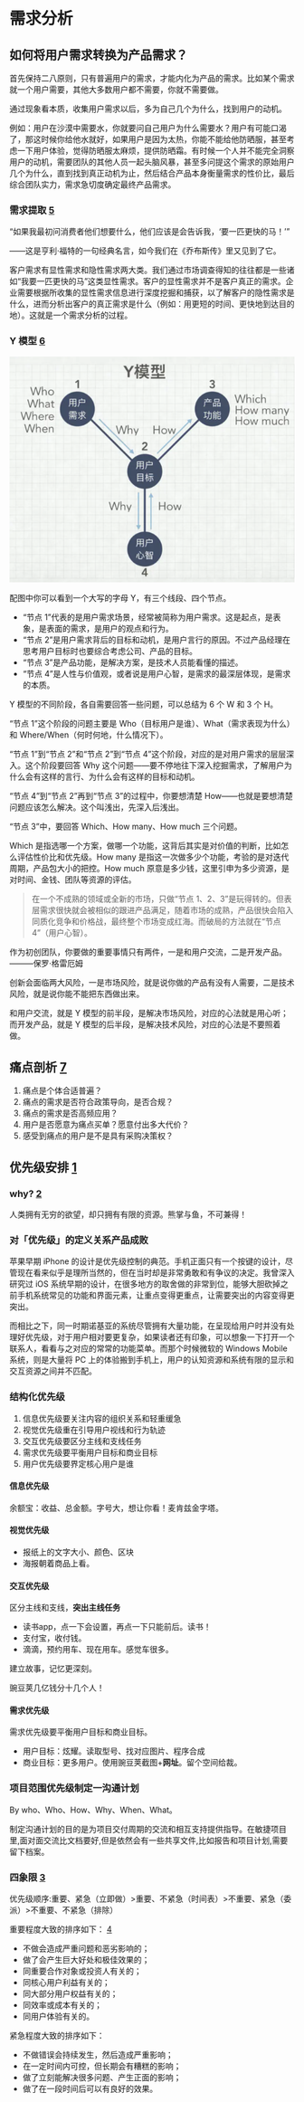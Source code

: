 # 需求分析

## 如何将用户需求转换为产品需求？

首先保持二八原则，只有普遍用户的需求，才能内化为产品的需求。比如某个需求就一个用户需要，其他大多数用户都不需要，你就不需要做。

通过现象看本质，收集用户需求以后，多为自己几个为什么，找到用户的动机。

例如：用户在沙漠中需要水，你就要问自己用户为什么需要水？用户有可能口渴了，那这时候你给他水就好，如果用户是因为太热，你能不能给他防晒服，甚至考虑一下用户体验，觉得防晒服太麻烦，提供防晒霜。有时候一个人并不能完全洞察用户的动机，需要团队的其他人员一起头脑风暴，甚至多问提这个需求的原始用户几个为什么，直到找到真正动机为止，然后结合产品本身衡量需求的性价比，最后综合团队实力，需求急切度确定最终产品需求。

### 需求提取 [5]

“如果我最初问消费者他们想要什么，他们应该是会告诉我，‘要一匹更快的马！’”

——这是亨利·福特的一句经典名言，如今我们在《乔布斯传》里又见到了它。

客户需求有显性需求和隐性需求两大类。我们通过市场调查得知的往往都是一些诸如“我要一匹更快的马”这类显性需求。客户的显性需求并不是客户真正的需求。企业需要根据所收集的显性需求信息进行深度挖掘和捕获，以了解客户的隐性需求是什么，进而分析出客户的真正需求是什么（例如：用更短的时间、更快地到达目的地）。这就是一个需求分析的过程。

### Y 模型 [6]

![Y 模型](../img/Y_model.png)

配图中你可以看到一个大写的字母 Y，有三个线段、四个节点。

- “节点 1”代表的是用户需求场景，经常被简称为用户需求。这是起点，是表象，是表面的需求，是用户的观点和行为。
- “节点 2”是用户需求背后的目标和动机，是用户言行的原因。不过产品经理在思考用户目标时也要综合考虑公司、产品的目标。
- “节点 3”是产品功能，是解决方案，是技术人员能看懂的描述。
- “节点 4”是人性与价值观，或者说是用户心智，是需求的最深层体现，是需求的本质。

Y 模型的不同阶段，各自需要回答一些问题，可以总结为 6 个 W 和 3 个 H。

“节点 1”这个阶段的问题主要是 Who（目标用户是谁）、What（需求表现为什么）和 Where/When（何时何地，什么情况下）。

“节点 1”到“节点 2”和“节点 2”到“节点 4”这个阶段，对应的是对用户需求的层层深入。这个阶段要回答 Why 这个问题——要不停地往下深入挖掘需求，了解用户为什么会有这样的言行、为什么会有这样的目标和动机。

“节点 4”到“节点 2”再到“节点 3”的过程中，你要想清楚 How——也就是要想清楚问题应该怎么解决。这个叫浅出，先深入后浅出。

“节点 3”中，要回答 Which、How many、How much 三个问题。

Which 是指选哪一个方案，做哪一个功能，这背后其实是对价值的判断，比如怎么评估性价比和优先级。How many 是指这一次做多少个功能，考验的是对迭代周期，产品包大小的把控。How much 原意是多少钱，这里引申为多少资源，是对时间、金钱、团队等资源的评估。

> 在一个不成熟的领域或全新的市场，只做“节点 1、2、3”是玩得转的。但表层需求很快就会被相似的跟进产品满足，随着市场的成熟，产品很快会陷入同质化竞争和价格战，最终整个市场变成红海。而破局的方法就在“节点 4”（用户心智）。

作为初创团队，你要做的重要事情只有两件，一是和用户交流，二是开发产品。 ———保罗·格雷厄姆

创新会面临两大风险，一是市场风险，就是说你做的产品有没有人需要，二是技术风险，就是说你能不能把东西做出来。

和用户交流，就是 Y 模型的前半段，是解决市场风险，对应的心法就是用心听；而开发产品，就是 Y 模型的后半段，是解决技术风险，对应的心法是不要照着做。

## 痛点剖析 [7]

1. 痛点是个体合适普遍？
1. 痛点的需求是否符合政策导向，是否合规？
1. 痛点的需求是否高频应用？
1. 用户是否愿意为痛点买单？愿意付出多大代价？
1. 感受到痛点的用户是不是具有采购决策权？

## 优先级安排 [1]

### why? [2]

人类拥有无穷的欲望，却只拥有有限的资源。熊掌与鱼，不可兼得！

### 对「优先级」的定义关系产品成败

苹果早期 iPhone 的设计是优先级控制的典范。手机正面只有一个按键的设计，尽管现在看来似乎是理所当然的，但在当时却是非常勇敢和有争议的决定。我曾深入研究过 iOS 系统早期的设计，在很多地方的取舍做的非常到位，能够大胆砍掉之前手机系统常见的功能和界面元素，让重点变得更重点，让需要突出的内容变得更突出。

而相比之下，同一时期诺基亚的系统尽管拥有大量功能，在呈现给用户时并没有处理好优先级，对于用户相对要更复杂，如果读者还有印象，可以想象一下打开一个联系人，看看与之对应的常常的功能菜单。而那个时候微软的 Windows Mobile 系统，则是大量将 PC 上的体验搬到手机上，用户的认知资源和系统有限的显示和交互资源之间并不匹配。

### 结构化优先级

1. 信息优先级要关注内容的组织关系和轻重缓急
2. 视觉优先级重在引导用户视线和行为轨迹
3. 交互优先级要区分主线和支线任务
4. 需求优先级要平衡用户目标和商业目标
5. 用户优先级要界定核心用户是谁

#### 信息优先级

余额宝：收益、总金额。字号大，想让你看！麦肯兹金字塔。

#### 视觉优先级

- 报纸上的文字大小、颜色、区块
- 海报朝着商品上看。

#### 交互优先级

区分主线和支线，**突出主线任务**

- 读书app，点一下会设置，再点一下只能前后。读书！
- 支付宝，收付钱。
- 滴滴，预约用车、现在用车。感觉车很多。

建立故事，记忆更深刻。

豌豆荚几亿钱分十几个人！

#### 需求优先级

需求优先级要平衡用户目标和商业目标。

- 用户目标：炫耀。读取型号、找对应图片、程序合成
- 商业目标：更多用户。使用豌豆荚截图+**网址**。留个空间给裁。

### 项目范围优先级制定一沟通计划

By who、Who、How、Why、When、What。

制定沟通计划的目的是为项目交付周期的交流和相互支持提供指导。在敏捷项目里,面对面交流比文档要好,但是依然会有一些共享文件,比如报告和项目计划,需要留下档案。

### 四象限 [3]

优先级顺序:重要、紧急（立即做）>重要、不紧急（时间表）>不重要、紧急（委派）>不重要、不紧急（排除）

重要程度大致的排序如下： [4]

- 不做会造成严重问题和恶劣影响的；
- 做了会产生巨大好处和极佳效果的；
- 同重要合作对象或投资人有关的；
- 同核心用户利益有关的；
- 同大部分用户权益有关的；
- 同效率或成本有关的；
- 同用户体验有关的。

紧急程度大致的排序如下：

- 不做错误会持续发生，然后造成严重影响；
- 在一定时间内可控，但长期会有糟糕的影响；
- 做了立刻能解决很多问题、产生正面的影响；
- 做了在一段时间后可以有良好的效果。

[1]: https://www.bilibili.com/video/BV1254y1D7Ht?from=search&seid=14167562900175777805
[2]: https://zhuanlan.zhihu.com/p/22067195
[3]: https://www.bilibili.com/video/BV1254y1D7Ht?from=search&seid=14167562900175777805
[4]: https://weread.qq.com/web/reader/40632860719ad5bb4060856ke3632bd0222e369853df322
[5]: https://blog.csdn.net/eickandy/article/details/80294224
[6]: https://www.jianshu.com/p/2af332aaa017
[7]: https://blog.csdn.net/kepengs/article/details/92955349?utm_medium=distribute.pc_relevant.none-task-blog-BlogCommendFromMachineLearnPai2-9.baidujs&dist_request_id=1328740.12762.16168265945036403&depth_1-utm_source=distribute.pc_relevant.none-task-blog-BlogCommendFromMachineLearnPai2-9.baidujs
